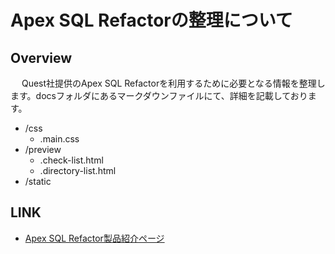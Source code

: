 Apex SQL Refactorの整理について
====

## Overview

　 Quest社提供のApex SQL Refactorを利用するために必要となる情報を整理します。docsフォルダにあるマークダウンファイルにて、詳細を記載しております。　



+ /css
    + .main.css
+ /preview
    + .check-list.html
    + .directory-list.html
+ /static

## LINK

-   [Apex SQL Refactor製品紹介ページ](https://www.apexsql.com/sql-tools-refactor.aspx)

